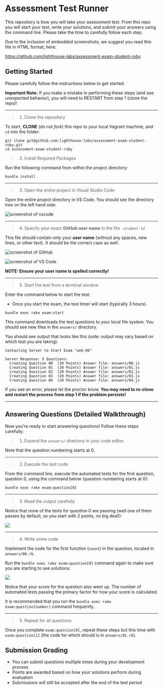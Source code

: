 # Assessment Test Runner

This repository is how you will take your assessment test. From this repo you will start your test, write your solutions, and submit your answers using the command line. Please take the time to carefully follow each step.

Due to the inclusion of embedded screenshots, we suggest you read this file in HTML format, here:

<https://github.com/lighthouse-labs/assessment-exam-student-ruby>

## Getting Started

Please carefully follow the instructions below to get started.

**Important Note:** If you make a mistake in performing these steps (and see unexpected behavior), you will need to RESTART from step 1 (clone the repo)!

---

> 1. Clone the repository

To start, **CLONE** (do not _fork_) this repo to your local Vagrant machine, and `cd` into the folder:

```terminal
git clone git@github.com:lighthouse-labs/assessment-exam-student-ruby.git
cd assessment-exam-student-ruby
```

> 2. Install Required Packages

Run the following command from within the project directory:

```terminal
bundle install
```

---

> 3. Open the entire project in Visual Studio Code

Open the entire project directory in VS Code. You should see the directory tree on the left hand side:

![screenshot of vscode](https://d.pr/i/qNC5oO+)

---

> 4. Specify your exact **GitHub user name** in the file `.student-id`

This file should contain only your **user name** (without any spaces, new lines, or other text). It should be the correct case as well.

![screenshot of GitHub](https://d.pr/i/DJBM/5kFTOJ8Q+)

![screenshot of VS Code](https://d.pr/i/EwR7zU+)

**NOTE: Ensure your user name is spelled correctly!**

---

> 5. Start the test from a terminal window

Enter the command below to start the test:

- Once you start the exam, the test timer will start (typically 3 hours).

```terminal
bundle exec rake exam:start
```

This command downloads the test questions to your local file system. You should see new files in the `answers/` directory.

You should see output that looks like this (note: output may vary based on which test you are taking):

```
Contacting Server to Start Exam "web-06"

Server Response: 5 Questions:
  Creating Question 00  (30 Points) Answer file: answers/00.js
  Creating Question 01  (30 Points) Answer file: answers/01.js
  Creating Question 02  (20 Points) Answer file: answers/02.js
  Creating Question 03  (20 Points) Answer file: answers/03.js
  Creating Question 04  (20 Points) Answer file: answers/04.js
```

If you see an error, please let the proctor know. **You may need to re-clone and restart the process from step 1 if the problem persists!**

---

## Answering Questions (Detailed Walkthrough)

Now you're ready to start answering questions! Follow these steps carefully:

> 1. Expand the `answers/` directory in your code editor.

Note that the question numbering starts at 0.

---

> 2. Execute the test code

From the command line, execute the automated tests for the first question, question 0, using the command below (question numbering starts at 0):

```terminal
bundle exec rake exam:question[0]
```

---

> 3. Read the output carefully

Notice that none of the tests for question 0 are passing (well one of them passes by default, so you start with 2 points, no big deal!):

![](https://d.pr/i/rLIC/22mUQewK+)

---

> 4. Write some code

Implement the code for the first function (`count`) in the question, located in `answers/00.rb`.

Run the `bundle exec rake exam:question[0]` command again to make sure you are starting to see solutions:

![](https://d.pr/i/NjfW/59rG0xpf+)

Notice that your score for the question also went up. The number of automated tests passing the primary factor for how your score is calculated.

It is recommended that you run the `bundle exec rake exam:question[number]` command frequently.

---

> 5. Repeat for all questions

Once you complete `exam:question[0]`, repeat these steps but this time with `exam:question[1]` (the code for which should is in `answers/01.rb`).

## Submission Grading

- You can submit questions multiple times during your development process
- Points are awarded based on how your solutions perform during evaluation
- Submissions will still be accepted after the end of the test period
